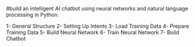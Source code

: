 #build an intelligent AI chatbot using neural networks and natural language processing in Python.

1- General Structure
2- Setting Up Intents
3- Load Training Data
4- Prepare Training Data
5- Build Neural Network
6- Train Neural Network
7- Build Chatbot
